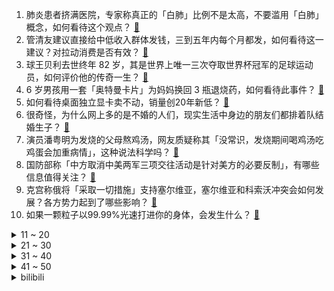 1. 肺炎患者挤满医院，专家称真正的「白肺」比例不是太高，不要滥用「白肺」概念，如何看待这个观点？ [:link:](https://www.zhihu.com/question/575405967)
2. 管清友建议直接给中低收入群体发钱，三到五年内每个月都发，如何看待这一建议？对拉动消费是否有效？ [:link:](https://www.zhihu.com/question/575480143)
3. 球王贝利去世终年 82 岁，其是世界上唯一三次夺取世界杯冠军的足球运动员，如何评价他的传奇一生？ [:link:](https://www.zhihu.com/question/575565463)
4. 6 岁男孩用一套「奥特曼卡片」为妈妈换回 3 瓶退烧药，如何看待此事件？ [:link:](https://www.zhihu.com/question/575256480)
5. 如何看待桌面独立显卡卖不动，销量创20年新低？ [:link:](https://www.zhihu.com/question/575415798)
6. 很奇怪，为什么网上多的是不婚的人们，现实生活中身边的朋友们都排着队结婚生子？ [:link:](https://www.zhihu.com/question/570729753)
7. 演员潘粤明为发烧的父母熬鸡汤，网友质疑称其「没常识，发烧期间喝鸡汤吃鸡蛋会加重病情」，这种说法科学吗？ [:link:](https://www.zhihu.com/question/575199507)
8. ​国防部称「中方取消中美两军三项交往活动是针对美方的必要反制」，有哪些信息值得关注？ [:link:](https://www.zhihu.com/question/575479909)
9. 克宫称俄将「采取一切措施」支持塞尔维亚，塞尔维亚和科索沃冲突会如何发展？各方势力起到了哪些影响？ [:link:](https://www.zhihu.com/question/575478623)
10. 如果一颗粒子以99.99%光速打进你的身体，会发生什么？ [:link:](https://www.zhihu.com/question/466379618)
<details>
<summary>11 ~ 20</summary>

11. 太史公为什么会知道刘邦推子下车这件事？ [:link:](https://www.zhihu.com/question/575273049)
12. 男生都 26 岁了还买 PS5 ，值得吗? [:link:](https://www.zhihu.com/question/422512191)
13. 为什么梅西在20年被认为无法效力强队后却连续拿到三个国家队冠军？ [:link:](https://www.zhihu.com/question/548934939)
14. 公司说你被辞退了明天不用来了，该怎么办？ [:link:](https://www.zhihu.com/question/555496006)
15. 朱军分享央视大楼照片，正式宣布回归，有什么信息值得关注？ [:link:](https://www.zhihu.com/question/575488339)
16. 你认为，教育孩子的终极意义是什么？ [:link:](https://www.zhihu.com/question/564225434)
17. 远程办公为什么不被公司普遍接受? [:link:](https://www.zhihu.com/question/333127774)
18. 中超最后一轮国安、津门虎弃权，武汉三镇将以净胜球优势夺冠，如何评价多支球队弃赛对冠军争夺形势影响？ [:link:](https://www.zhihu.com/question/575408393)
19. 2023经济会不会爆炸式反弹？ [:link:](https://www.zhihu.com/question/574998085)
20. 如果不考虑荣誉和数据，只从球技的角度来分析，球王贝利到底强在哪里？ [:link:](https://www.zhihu.com/question/514954555)
</details>
<details>
<summary>21 ~ 30</summary>

21. 如何看待新华网《蓝皮书》提到北上广租房市场规模预估将超过2500亿，业主的出租意愿高过了买卖意愿？ [:link:](https://www.zhihu.com/question/575271806)
22. 猫喜欢被摸头是什么原因？ [:link:](https://www.zhihu.com/question/570653139)
23. 为什么意甲在老球迷心中非常重要？ [:link:](https://www.zhihu.com/question/339700643)
24. Apple watch 是否在干掉传统机械手表？ [:link:](https://www.zhihu.com/question/574862834)
25. 电视剧《回来的女儿》是不是要烂尾了？ [:link:](https://www.zhihu.com/question/575073434)
26. 央行调查称「 61.8% 居民倾向于更多储蓄，仅 14.7% 偏爱股票投资」，如何看待这一数据？ [:link:](https://www.zhihu.com/question/575162847)
27. 马斯克安抚员工「别被疯狂的股市所干扰，特斯拉将是地球上最有价值的公司」，如何看待此事？ [:link:](https://www.zhihu.com/question/575396349)
28. 如何评价悬疑剧《回来的女儿》第 11 集？ [:link:](https://www.zhihu.com/question/575499571)
29. 贝利没有效力过欧洲联赛，为什么能够成为公认的第一任球王？ [:link:](https://www.zhihu.com/question/334387348)
30. 「零冷水燃气热水器」如何做到让热水想用就用不用等？ [:link:](https://www.zhihu.com/question/568231790)
</details>
<details>
<summary>31 ~ 40</summary>

31. 人如何培养出沉稳的气质？ [:link:](https://www.zhihu.com/question/436943865)
32. 双方父母对彩礼嫁妆的分歧较大，这种情况要怎么协调？ [:link:](https://www.zhihu.com/question/560039538)
33. 梅德韦杰夫发帖「预测」 2023，「欧盟解体、美国内战、马斯克当总统…」，如何看待该推文？ [:link:](https://www.zhihu.com/question/575042160)
34. 告别 2022 ，你对 2023 年有什么期待？ [:link:](https://www.zhihu.com/question/574974235)
35. 俄外长称「基辅企图让北约与俄发生正面冲突」，美国则是这场冲突的最大获益者，如何评价这一言论？ [:link:](https://www.zhihu.com/question/575031229)
36. 有哪些拿得出手又实用的礼物适合在春节送？ [:link:](https://www.zhihu.com/question/575300668)
37. 抢不到血氧仪，可以用智能手表或手环代替吗？ [:link:](https://www.zhihu.com/question/575050931)
38. 2022年即将过去，你对这一年总结的关键词是什么？ [:link:](https://www.zhihu.com/question/573397183)
39. 俄对乌多地发动新攻击，乌官员称「超 100 枚导弹分批袭击」，哪些信息值得关注？ [:link:](https://www.zhihu.com/question/575488950)
40. 南大发布学生举报教师事件调查通报，称未发现教师周恒学术不端，还有哪些信息值得关注？ [:link:](https://www.zhihu.com/question/575504542)
</details>
<details>
<summary>41 ~ 50</summary>

41. 在曾经的历史上，敢和球王贝利叫板的人能有几个？ [:link:](https://www.zhihu.com/question/293903006)
42. 关于球王贝利，有哪些已被证实的乌鸦嘴事件？ [:link:](https://www.zhihu.com/question/19953751)
43. 报道称血氧仪价格炒到 1380 元，成本仅几十元，是什么原因造成的？家里有必要备血氧仪吗？ [:link:](https://www.zhihu.com/question/575393739)
44. 对你感触最深的一首歌曲是什么？ [:link:](https://www.zhihu.com/question/569521848)
45. 索康尼（Saucony）跑步鞋为什么在中国不温不火？ [:link:](https://www.zhihu.com/question/571222901)
46. 犬夜叉为什么一直赤着脚？ [:link:](https://www.zhihu.com/question/573634565)
47. 2022年你突然明白了哪些道理？ [:link:](https://www.zhihu.com/question/514480924)
48. 越来越多的985、211的硕士研究生教小学，到底是屈才、就业难还是社会的进步？ [:link:](https://www.zhihu.com/question/575025491)
49. 如何看待 Scout 在 2022 年底的转会去向风波？EDG 和 LNG 内部都发生了什么事？ [:link:](https://www.zhihu.com/question/573587872)
50. A 股 2022 即将收官，明年行情如何？机会在哪？普通投资者怎么配置？ [:link:](https://www.zhihu.com/question/575478835)
</details><details>
<summary>bilibili</summary>

1. 【亮记生物鉴定】网络热传生物鉴定46 [:link:](//www.bilibili.com/video/BV1Fv4y1B7An)
2. 《 天 价 水 果 》 [:link:](//www.bilibili.com/video/BV1QA411D7dn)
3. 再见少年拉满弓，不惧岁月不惧风 [:link:](//www.bilibili.com/video/BV1YK411B7Y2)
4. 它没有掌握流量密码， 却成为年末最大的黑马！ [:link:](//www.bilibili.com/video/BV1c84y1x7Ym)
5. 羊村！但是是花絮。 [:link:](//www.bilibili.com/video/BV1ie4y1j7vv)
6. 灯火钱塘三五夜。明月如霜，照见人如画。酒入愁肠，化作相思泪。复原古代羊角灯 [:link:](//www.bilibili.com/video/BV16R4y1S79o)
7. [威神V/WayV]《Phantom》MV [:link:](//www.bilibili.com/video/BV1hV4y1F74q)
8. 「承自往昔，直至未来」——琪亚娜「终焉之律者」&芽衣「始源之律者」角色预告 [:link:](//www.bilibili.com/video/BV1jW4y1K7mE)
9. 观众朋友们，我们又来押春晚题啦！ [:link:](//www.bilibili.com/video/BV1nR4y1D7W4)
10. 在卡塔尔土豪家干饭，什么体验？卡塔尔普通人到底有多壕？ [:link:](//www.bilibili.com/video/BV13G4y1E7AL)
<details>
<summary>11 ~ 20</summary>

11. 皇 金 矿 工 [:link:](//www.bilibili.com/video/BV1Cv4y1z7Xh)
12. 圆规 ak47 制作方法 [:link:](//www.bilibili.com/video/BV17v4y1676S)
13. 【年度混剪】原神的2022，那些热泪盈眶的瞬间 [:link:](//www.bilibili.com/video/BV1dG4y177Gz)
14. 《原神》EP - 信步待春之月 [:link:](//www.bilibili.com/video/BV1vd4y1a72B)
15. 酒桌文化滚出拆纳（指糟粕） [:link:](//www.bilibili.com/video/BV1AG4y1E7iG)
16. 王师傅和毛毛私下最爱吃哪家餐厅？这家烤肉店竟然征服了所有人！？ [:link:](//www.bilibili.com/video/BV1E84y1x7eb)
17. 没想到这些也不是全国统一的！ [:link:](//www.bilibili.com/video/BV1sV4y1F7wj)
18. [GOING SEVENTEEN SPECIAL] 寒假特辑：要管和不管 #1 [:link:](//www.bilibili.com/video/BV1144y1o7NW)
19. 猫德学院全员出动高空钓猫 [:link:](//www.bilibili.com/video/BV1TM41127oe)
20. 他真的在用行动，时时刻刻提醒我要多读书！ [:link:](//www.bilibili.com/video/BV15R4y1D7rQ)
</details>
<details>
<summary>21 ~ 30</summary>

21. 精准预测春晚小品 [:link:](//www.bilibili.com/video/BV1Av4y167TF)
22. 爸爸，我回来了，而且是我自己走回来的！ [:link:](//www.bilibili.com/video/BV1jY411U7uW)
23. 【EDG.Clearlove】：相信我的人对不起 [:link:](//www.bilibili.com/video/BV1ae4y1j7Ja)
24. 加拿大圣诞夜街头冷到可以冻死人，却热到融化冰雪 [:link:](//www.bilibili.com/video/BV1EV4y1F7Uq)
25. 【原神MMD】抱歉来迟了…接好风系男孩的圣诞祝福！ [:link:](//www.bilibili.com/video/BV1fG4y177PM)
26. 大家好，我是王鹤棣，我来B站了！ [:link:](//www.bilibili.com/video/BV1ed4y1a7Hz)
27. 中国濒临失传戏法巧接连环（下）古彩戏法鹏鹏戏法艺术韩派戏法大活宝陈进才陈氏戏法 [:link:](//www.bilibili.com/video/BV1w3411X7RQ)
28. 【冬泳怪鸽】最穷的网红，家徒四壁的600万粉丝主播？ [:link:](//www.bilibili.com/video/BV1x8411H7DP)
29. 德国室友: 不公平!!凭什么你买的泡面有大块的牛肉!!! [:link:](//www.bilibili.com/video/BV1j8411J7SJ)
30. 十圆不如一方，今天给老婆做了一个泡脚盆，还替她试了一下，完美！ [:link:](//www.bilibili.com/video/BV17R4y1D7mT)
</details>
<details>
<summary>31 ~ 40</summary>

31. 【原神手书】世界上另一个我 [:link:](//www.bilibili.com/video/BV15R4y1D7t8)
32. 贵州超横自助！35元牛肉牛杂无限续！酸爽爆汗汤底都喝了… [:link:](//www.bilibili.com/video/BV1Z8411J7bp)
33. 带小土狗去看病，它委屈的快哭了 [:link:](//www.bilibili.com/video/BV1Zv4y1z77i)
34. 聊聊我火影入坑以来最艰难的一战，那个让我三天花了40万人民币的朋友【全服战力第一的回忆录】 [:link:](//www.bilibili.com/video/BV1UM41117qp)
35. 女人…我得有个女人…（爬起 [:link:](//www.bilibili.com/video/BV1bM41117Fh)
36. 极狐游戏加速器-永久免费的加速器,全新UI,高性能服务器,永久免费,不玩套路 [:link:](//www.bilibili.com/video/BV1EW4y1K7K7)
37. 2022国产烂片爆笑盘点，暨第六届中国电影金菊花颁奖典礼！ [:link:](//www.bilibili.com/video/BV1yM41117KQ)
38. 3分钟带你回顾2022🎬 [:link:](//www.bilibili.com/video/BV1424y1m7mF)
39. 硬核狠人骑行东北，找不到废弃房直接睡在雪地上 [:link:](//www.bilibili.com/video/BV1se4y1576N)
40. 别说了，雷神在哪？ [:link:](//www.bilibili.com/video/BV1aK411B7L4)
</details>
<details>
<summary>41 ~ 50</summary>

41. 惊变一百天，但是是重制版？！ [:link:](//www.bilibili.com/video/BV1b8411J7QV)
42. 我们从一个寒冷的地方搬到了另一个寒冷的地方... [:link:](//www.bilibili.com/video/BV14e4y1j775)
43. 同桌：我是家里最不会读书的… [:link:](//www.bilibili.com/video/BV1ZY411m7H5)
44. 10分钟可以做出来7种蛋炒饭，每粒炒饭都会跳舞 [:link:](//www.bilibili.com/video/BV1dY411m7rx)
45. ファイトソング (Fight song) - Eve MV [:link:](//www.bilibili.com/video/BV1414y1w7dL)
46. 这年头，追客户就跟追对象一样（1） [:link:](//www.bilibili.com/video/BV1Cg41147fA)
47. 哎，果然不是什么好东西 [:link:](//www.bilibili.com/video/BV1x44y1R7HS)
48. 伍六七第四季定档PV，冒险启程！ [:link:](//www.bilibili.com/video/BV1rG4y127ah)
49. 一天一顿小烧烤，上下通气精神好 [:link:](//www.bilibili.com/video/BV1x24y1m7o4)
50. 坐忘道 完整版 [:link:](//www.bilibili.com/video/BV1jg411b7T7)
</details>
<details>
<summary>51 ~ 60</summary>

51. 年夜饭系列之《外婆红烧肉》，多备点米饭，今天硬菜。 [:link:](//www.bilibili.com/video/BV1G84y1x7mN)
52. 两 小 儿 答 辩 [:link:](//www.bilibili.com/video/BV17W4y1K7rC)
53. 摩拉特工2 [:link:](//www.bilibili.com/video/BV15K411i7GF)
54. 我在你们心里就这样？ [:link:](//www.bilibili.com/video/BV1iW4y1K7X5)
55. 《明日方舟》×高德地图 阿米娅导航语音合作宣传PV [:link:](//www.bilibili.com/video/BV1tW4y1K7rM)
56. 《不熄的光》——火影忍者手游七周年重燃主题曲 [:link:](//www.bilibili.com/video/BV1DD4y1L73Y)
57. 邻居疯了！你好邻居2 正式版 #1 [:link:](//www.bilibili.com/video/BV1AD4y1j7xS)
58. 小学生迷惑行为大赏，我实在是看傻了。。。 [:link:](//www.bilibili.com/video/BV1YM411m7yu)
59. 为了能轻松洗澡，我将浴室改造成洗车间这件事 [:link:](//www.bilibili.com/video/BV1YG4y177Mq)
60. 母校终于对我下手了【阅片无数特别篇】 [:link:](//www.bilibili.com/video/BV1fG4y1777c)
</details>
<details>
<summary>61 ~ 70</summary>

61. 【时代少年团】陪你长大全记录-马嘉祺《追时间的人》篇 [:link:](//www.bilibili.com/video/BV1e8411J78U)
62. 甜瓜游乐场-凶手不止一个 [:link:](//www.bilibili.com/video/BV1we4y1T72E)
63. 演绎之星系列【稀世时装】红蝶-竹华专属曲目——《In Between The Scenes》MV公开！ [:link:](//www.bilibili.com/video/BV1B14y1w7vr)
64. 这能怪我？ [:link:](//www.bilibili.com/video/BV1e8411J7tx)
65. 地狱门：你清高 你了不起 [:link:](//www.bilibili.com/video/BV1v24y1S7BV)
66. 碧萝最后这一下有做体操运动员的潜力吗？ [:link:](//www.bilibili.com/video/BV1NA411Q7H8)
67. 没有食欲，该做什么吃？ [:link:](//www.bilibili.com/video/BV1E14y1w7VR)
68. 这大妹子，一眼万年 [:link:](//www.bilibili.com/video/BV1cG4y1E7hu)
69. 2022你点过哪些不可思议的外卖？ [:link:](//www.bilibili.com/video/BV1CW4y1L7Cq)
70. 鹰眼“初尝禁果”惹大祸 [:link:](//www.bilibili.com/video/BV1TY411U7ZZ)
</details>
<details>
<summary>71 ~ 80</summary>

71. 年底大黑马来袭，必看！国产悬疑剧《回来的女儿》1-4 [:link:](//www.bilibili.com/video/BV1844y1o7hB)
72. 川渝的红油火锅到底卷成什么样子了？肥肠当面条吃！ [:link:](//www.bilibili.com/video/BV1QG4y177BZ)
73. 猴子：是谁说的老虎不会爬树！ [:link:](//www.bilibili.com/video/BV1gD4y1j7Av)
74. 蜡 笔 小 京 [:link:](//www.bilibili.com/video/BV1KY411U7XF)
75. 现在的网络零食都这么猖狂吗？ [:link:](//www.bilibili.com/video/BV1B84y1x7WZ)
76. 【半佛】成年人的爱情，只筛选不改变 [:link:](//www.bilibili.com/video/BV1h44y1R71r)
77. “有趣快乐的事分享对了人就是双倍快乐” [:link:](//www.bilibili.com/video/BV1Hv4y1X7zz)
78. 低至1元！省钱又好吃美食合集！ [:link:](//www.bilibili.com/video/BV1kA411D73u)
79. 豆瓣9.1分：杀人犯绑架孩子，却治愈了孩子一生，结尾简直要命 [:link:](//www.bilibili.com/video/BV1Me411w7hu)
80. 总结：狂画帅哥 [:link:](//www.bilibili.com/video/BV1ve4y1L7DX)
</details>
<details>
<summary>81 ~ 90</summary>

81. 火锅店现在还可以入场吗？新手真的可以赚钱吗 [:link:](//www.bilibili.com/video/BV1Zg41147c9)
82. 我的车翻了，肇事司机还逃逸了 [:link:](//www.bilibili.com/video/BV1k8411H7Kk)
83. 我的世界信不信我自己都不相信 [:link:](//www.bilibili.com/video/BV1a24y1m7n6)
84. 当四名老玩家挑战高难度新版本「宝藏猎人」!!？ [:link:](//www.bilibili.com/video/BV1DM41117i5)
85. 快杀死我的良知 [:link:](//www.bilibili.com/video/BV1j24y1m7rw)
86. 五天！你知道我阳了五天是怎么过的吗？ [:link:](//www.bilibili.com/video/BV1384y1x7Zb)
87. 【鉴定热门】辛某飞反驳称纯棉的都是高端卫生巾！次氯酸水和84消毒液是不是一个东西？ [:link:](//www.bilibili.com/video/BV1HP4y1q7sH)
88. 此篇文案，写给寝室楼里最好看的姑娘 [:link:](//www.bilibili.com/video/BV1tg41147Ny)
89. 爆火短视频的农科院低卡零食，真的好吃不胖又实惠？？？ [:link:](//www.bilibili.com/video/BV18v4y1z7ns)
90. 影小姐请跟我约会！ [:link:](//www.bilibili.com/video/BV1d3411Q7Bv)
</details>
<details>
<summary>91 ~ 100</summary>

91. 【阳了个阳 】2023年春晚小品惨遭泄出 [:link:](//www.bilibili.com/video/BV1Ne4y157pe)
92. 元歌：这赵怀真有问题呀 [:link:](//www.bilibili.com/video/BV1PW4y1L7BK)
93. 6体人：3 [:link:](//www.bilibili.com/video/BV1FM41127b4)
94. 大家好，我是milet，正式开设B站账号啦！ [:link:](//www.bilibili.com/video/BV11V4y1F7En)
95. 上海.遇外滩  厨子探店¥1？65 [:link:](//www.bilibili.com/video/BV1a8411J74U)
96. 体验盲人的一天，无法想象这是他们的一辈子 [:link:](//www.bilibili.com/video/BV1fW4y1T7EX)
97. 歌还是那首歌 哥已变成叔 [:link:](//www.bilibili.com/video/BV1Ud4y1a7ph)
98. 我很像乞丐吗？ [:link:](//www.bilibili.com/video/BV1MG4y1n7x9)
99. 自费24万，只为搞一个纯粹的音乐比赛？ [:link:](//www.bilibili.com/video/BV1ng411b7mM)
100. 看完《县委大院》的后遗症 [:link:](//www.bilibili.com/video/BV1mR4y1S7M8)
</details></details>